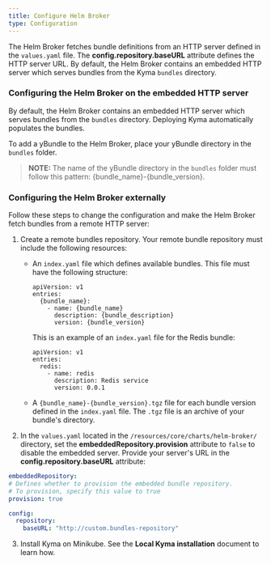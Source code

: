 ```yaml
---
title: Configure Helm Broker
type: Configuration
---
```


The Helm Broker fetches bundle definitions from an HTTP server defined in the `values.yaml` file. The **config.repository.baseURL** attribute defines the HTTP server URL. By default, the Helm Broker contains an embedded HTTP server which serves bundles from the Kyma `bundles` directory.


### Configuring the Helm Broker on the embedded HTTP server

By default, the Helm Broker contains an embedded HTTP server which serves bundles from the `bundles` directory. Deploying Kyma automatically populates the bundles.

To add a yBundle to the Helm Broker, place your yBundle directory in the `bundles` folder.
> **NOTE:** The name of the yBundle directory in the `bundles` folder must follow this pattern: \{bundle_name}\-\{bundle_version}\.


### Configuring the Helm Broker externally

Follow these steps to change the configuration and make the Helm Broker fetch bundles from a remote HTTP server:

1. Create a remote bundles repository. Your remote bundle repository must include the following resources:
    - An `index.yaml` file which defines available bundles.
      This file must have the following structure:

      ```text
      apiVersion: v1
      entries:
        {bundle_name}:
          - name: {bundle_name}
            description: {bundle_description}
            version: {bundle_version}
      ```
      This is an example of an `index.yaml` file for the Redis bundle:
      ```text
      apiVersion: v1
      entries:
        redis:
          - name: redis
            description: Redis service
            version: 0.0.1
      ```

    - A `{bundle_name}-{bundle_version}.tgz` file for each bundle version defined in the `index.yaml` file. The `.tgz` file is an archive of your bundle's directory.

2. In the `values.yaml` located in the `/resources/core/charts/helm-broker/` directory, set the **embeddedRepository.provision** attribute to `false` to disable the embedded server. Provide your server's URL in the **config.repository.baseURL** attribute:

  ```yaml
embeddedRepository:
  # Defines whether to provision the embedded bundle repository.
  # To provision, specify this value to true
  provision: true

  config:
    repository:
      baseURL: "http://custom.bundles-repository"
  ```

3. Install Kyma on Minikube. See the **Local Kyma installation** document to learn how.
